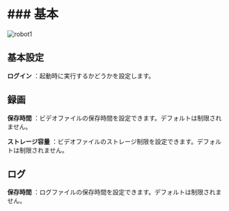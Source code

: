 # ### 基本

![robot1](https://docimages.blob.core.chinacloudapi.cn/images/Robot/Robot-Settings-Basic-0.png)



## 基本設定

**ログイン** ：起動時に実行するかどうかを設定します。

## 録画

**保存時間** ：ビデオファイルの保存時間を設定できます。デフォルトは制限されません。

**ストレージ容量** ：ビデオファイルのストレージ制限を設定できます。デフォルトは制限されません。

## ログ
**保存時間** ：ログファイルの保存時間を設定できます。デフォルトは制限されません。
